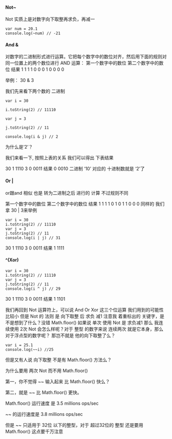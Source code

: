 #### Not~
Not 实质上是对数字向下取整再求负，再减一

```
var num = 20.1
console.log(~num) // -21
```

#### And &
对数字的二进制形式进行运算。它把每个数字中的数位对齐，然后用下面的规则对同一位置上的两个数位进行 AND 运算：
第一个数字中的数位	第二个数字中的数位	结果
1	1	1
1	0	0
0	1	0
0	0	0

举例： 30 & 3

我们先来看下两个数的 二进制

```
var i = 30

i.toString(2) // 11110

var j = 3

j.toString(2) // 11

console.log(i & j) // 2

```

为什么是‘2’？

我们来看一下, 按照上表的关系 我们可以得出 下表结果

30	1 1110
3	0 0011
结果	0 0010
二进制 ‘10’ 对应的 十进制数就是 ‘2’了

#### Or |
or跟and 相似 也是 转为二进制之后 进行的 计算 不过规则不同

第一个数字中的数位	第二个数字中的数位	结果
1	1	1
1	0	1
0	1	1
0	0	0
同样的 我们拿 30 | 3来举例

```
var i = 30  
i.toString(2) // 11110  
var j = 3  
j.toString(2) // 11  
console.log(i | j) // 31
```
30	1 1110
3	0 0011
结果	1 1111

#### ^(Xor)

```
var i = 30  
i.toString(2) // 11110  
var j = 3  
j.toString(2) // 11  
console.log(i ^ j) // 29
```


30	1 1110
3	0 0011
结果	1 1101

我们再回到 Not 运算符上，可以说 And Or Xor 这三个位运算 我们用到的可能性比较小
但是 Not 的 法则 是 向下取整 后 求负 减1
注意我 着重标出的 关键字，是不是想到了什么？没错 Math.floor()
如果说 单次 使用 Not 是 求负减1 那么 我连续使用 2次 Not 会怎么样呢？对于 整型 的数字来说 连续两次 就是它本身，那么对于浮点型的数字呢？ 那岂不就是 他的向下取整了么？


```
var i = 25.1  
console.log(~~i) //25
```

但是又有人说 向下取整 不是有 Math.floor() 方法么？

为什么要用 两次 Not 而不用 Math.floor()

第一，你不觉得 ~~ 输入起来 比 Math.floor() 快么？

第二，就是 ~~ 比 Math.floor() 更快。

Math.floor() 运行速度 是 3.5 millions ops/sec

~~ 的运行速度是 3.8 millions ops/sec

但是 ~~ 只适用于 32位 以下的整型，对于 超过32位的 整型 还是要用 Math.floor() 这点要千万注意


